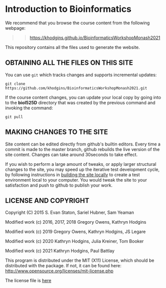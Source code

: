 Introduction to Bioinformatics
=======

We recommend that you browse the course content from the following webpage:

>> https://khodgins.github.io/BioinformaticsWorkshopMonash2021


This repository contains all the files used to generate the website.

## OBTAINING ALL THE FILES ON THIS SITE

You can use `git` which tracks changes and supports incremental updates:

    git clone https://github.com/khodgins/BioinformaticsWorkshopMonash2021.git

If the course content changes, you can update your local copy by going into to the **biol525D** directory that was created by the previous command and invoking the command:

    git pull

## MAKING CHANGES TO THE SITE

Site content can be edited directly from github's builtin
editors. Every time a commit is made to the master branch, github
rebuilds the live version of the site content. Changes can take around
30seconds to take effect.

If you wish to perform a large amount of tweaks, or apply larger
structural changes to the site, you may speed up the iterative test
development cycle, by following instructions in [building the site
locally](./build-site-locally.md) to create a test environment local
to your computer. You would tweak the site to your satisfaction and
push to github to publish your work.

## LICENSE AND COPYRIGHT

Copyright (C) 2015 S. Evan Staton, Sariel Hubner, Sam Yeaman

Modified work (c) 2016, 2017, 2018 Gregory Owens, Kathryn Hodgins

Modified work (c) 2019 Gregory Owens, Kathryn Hodgins, JS Legare

Modified work (c) 2020 Kathryn Hodgins, Julia Kreiner, Tom Booker

Modified work (c) 2021 Kathryn Hodgins, Paul Battlay

This program is distributed under the MIT (X11) License, which should
be distributed with the package. If not, it can be found here:
http://www.opensource.org/licenses/mit-license.php

The license file is [here](./LICENSE)
